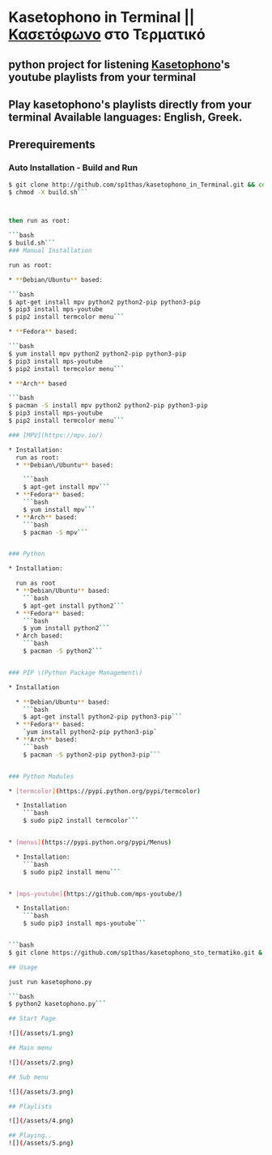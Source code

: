# Kasetophono in Terminal || [Κασετόφωνο](http://www.kasetophono.com) στο Τερματικό

python project for listening [Kasetophono](http://www.kasetophono.com)'s youtube playlists from your terminal
---
Play kasetophono's playlists directly from your terminal
Available languages: English, Greek.
---

## Prerequirements

### Auto Installation - Build and Run

```bash
$ git clone http://github.com/sp1thas/kasetophono_in_Terminal.git && cd kasetophono_in_Terminal
$ chmod -X build.sh```



then run as root:

```bash
$ build.sh```
### Manual Installation

run as root:

* **Debian/Ubuntu** based:

```bash
$ apt-get install mpv python2 python2-pip python3-pip
$ pip3 install mps-youtube
$ pip2 install termcolor menu```

* **Fedora** based:

```bash
$ yum install mpv python2 python2-pip python3-pip
$ pip3 install mps-youtube
$ pip2 install termcolor menu```

* **Arch** based

```bash
$ pacman -S install mpv python2 python2-pip python3-pip
$ pip3 install mps-youtube
$ pip2 install termcolor menu```

### [MPV](https://mpv.io/)

* Installation:
  run as root:
  * **Debian\/Ubuntu** based:

    ```bash
    $ apt-get install mpv```
  * **Fedora** based:
    ```bash
    $ yum install mpv```
  * **Arch** based:
    ```bash
    $ pacman -S mpv```


### Python

* Installation:

  run as root
  * **Debian/Ubuntu** based:
    ```bash
    $ apt-get install python2```
  * **Fedora** based:
    ```bash
    $ yum install python2```
  * Arch based:
    ```bash
    $ pacman -S python2```


### PIP \(Python Package Management\)

* Installation

  * **Debian/Ubuntu** based:
    ```bash
    $ apt-get install python2-pip python3-pip```
  * **Fedora** based:
    `yum install python2-pip python3-pip`
  * **Arch** based:
    ```bash
    $ pacman -S python2-pip python3-pip```


### Python Modules

* [termcolor](https://pypi.python.org/pypi/termcolor)

  * Installation
    ```bash
    $ sudo pip2 install termcolor```


* [menus](https://pypi.python.org/pypi/Menus)

  * Installation:
    ```bash
    $ sudo pip2 install menu```


* [mps-youtube](https://github.com/mps-youtube/)

  * Installation:
    ```bash
    $ sudo pip3 install mps-youtube```


```bash
$ git clone https://github.com/sp1thas/kasetophono_sto_termatiko.git & cd kasetophono_sto_termatiko```

## Usage

just run kasetophono.py

```bash
$ python2 kasetophono.py```

## Start Page

![](/assets/1.png)

## Main menu

![](/assets/2.png)

## Sub menu

![](/assets/3.png)

## Playlists

![](/assets/4.png)

## Playing..
![](/assets/5.png)
